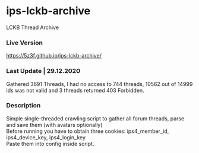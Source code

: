 # ips-lckb-archive
LCKB Thread Archive

### Live Version
https://5z3f.github.io/ips-lckb-archive/

### Last Update | 29.12.2020
Gathered 3691 Threads, I had no access to 744 threads, 10562 out of 14999 ids was not valid and 3 threads returned 403 Forbidden.

### Description
Simple single-threaded crawling script to gather all forum threads, parse and save them (with avatars optionally)\
Before running you have to obtain three cookies: ips4_member_id, ips4_device_key, ips4_login_key\
Paste them into config inside script.
